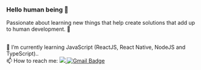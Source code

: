 ### Hello human being 👋
Passionate about learning new things that help create solutions that add up to human development. :rocket:


<br/> 🌱 I’m currently learning JavaScript (ReactJS, React Native, NodeJS and TypeScript)..
<br/> 📫 How to reach me: <a href="https://www.linkedin.com/in/rodrigodsluz/">
 <img src="https://img.shields.io/badge/-Linkedin-blue?style=flat-square&logo=Linkedin&logoColor=white" />
</a> [![Gmail Badge](https://img.shields.io/badge/-Gmail-c14438?style=flat-square&logo=Gmail&logoColor=white&link=mailto:rodrigodsluz@gmail.com)](mailto:rodrigodsluz@gmail.com)


<!--
**rodrigodsluz/rodrigodsluz** is a ✨ _special_ ✨ repository because its `README.md` (this file) appears on your GitHub profile.

Here are some ideas to get you started: 

- 🔭 I’m currently working on ...
- 🌱 I’m currently learning ...
- 👯 I’m looking to collaborate on ...
- 🤔 I’m looking for help with ...
- 💬 Ask me about ...
- 📫 How to reach me: ...
- 😄 Pronouns: ...
- ⚡ Fun fact: ...
-->  
 
